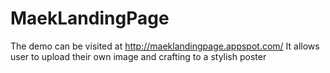 # MaekLandingPage
The demo can be visited at http://maeklandingpage.appspot.com/
It allows user to upload their own image and crafting to a stylish poster
